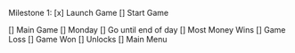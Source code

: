 
Milestone 1:
[x] Launch Game
[] Start Game

[] Main Game
  [] Monday
    [] Go until end of day
  [] Most Money Wins
[] Game Loss
[] Game Won
[] Unlocks
[] Main Menu

